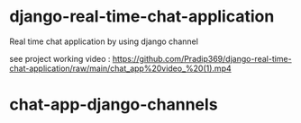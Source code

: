 # django-real-time-chat-application
Real time chat application by using django channel



see project working video : https://github.com/Pradip369/django-real-time-chat-application/raw/main/chat_app%20video_%20(1).mp4
# chat-app-django-channels
